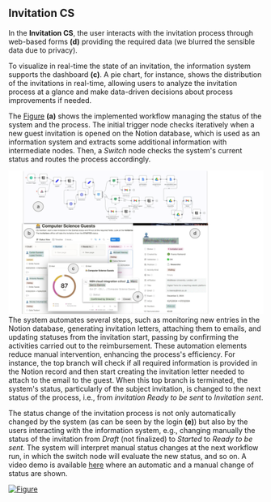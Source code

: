 ## Invitation CS

In the **Invitation CS**, the user interacts with the invitation process through web-based forms **(d)** providing the required data (we blurred the sensible data due to privacy).

To visualize in real-time the state of an invitation, the information system supports the dashboard **(c)**. A pie chart, for instance, shows the distribution of the invitations in real-time, allowing users to analyze the invitation process at a glance and make data-driven decisions about process improvements if needed.

The [Figure](https://github.com/MT91/Low-code-Process-Digital-Twins/blob/main/Invitation_CS/Invitation%20CS.pdf) **(a)** shows the implemented workflow managing the status of the system and the process. The initial trigger node checks iteratively when a new guest invitation is opened on the Notion database, which is used as an information system and extracts some additional information with intermediate nodes. Then, a *Switch* node checks the system's current status and routes the process accordingly. 

![Figure](Invitation_CS.png)
The system automates several steps, such as monitoring new entries in the Notion database, generating invitation letters, attaching them to emails, and updating statuses from the invitation start, passing by confirming the activities carried out to the reimbursement. These automation elements reduce manual intervention, enhancing the process's efficiency. For instance, the top branch will check if all required information is provided in the Notion record and then start creating the invitation letter needed to attach to the email to the guest. When this top branch is terminated, the system's status, particularly of the subject invitation, is changed to the next status of the process, i.e., from *invitation Ready to be sent* to *Invitation sent*.

The status change of the invitation process is not only automatically changed by the system (as can be seen by the login **(e)**) but also by the users interacting with the information system, e.g., changing manually the status of the invitation from *Draft* (not finalized) to *Started* to *Ready to be sent*. The system will interpret manual status changes at the next workflow run, in which the switch node will evaluate the new status, and so on. A video demo is available [here](https://www.youtube.com/watch?v=OhRlFIM9uhA) where an automatic and a manual change of status are shown.

[![Figure](https://github.com/gssi/Low-code-Process-Digital-Twins/blob/main/COBOL_CS/image_2024_11_29T10_26_52_556Z.png)](https://www.youtube.com/watch?v=OhRlFIM9uhA)
